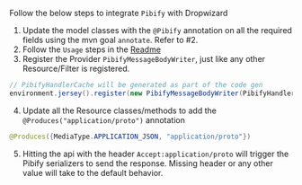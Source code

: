 Follow the below steps to integrate `Pibify` with Dropwizard

1. Update the model classes with the `@Pibify` annotation on all the required fields using the mvn goal `annotate`. Refer to #2. 
2. Follow the `Usage` steps in the [Readme](README.md)
3. Register the Provider `PibifyMessageBodyWriter`, just like any other Resource/Filter is registered.

```java
// PibifyHandlerCache will be generated as part of the code gen
environment.jersey().register(new PibifyMessageBodyWriter(PibifyHandlerCache.getInstance()));
```

4. Update all the Resource classes/methods to add the `@Produces("application/proto")` annotation

```java
@Produces({MediaType.APPLICATION_JSON, "application/proto"})
```

5. Hitting the api with the header `Accept:application/proto` will trigger the Pibify serializers to send the response.
   Missing header or any other value will take to the default behavior.
